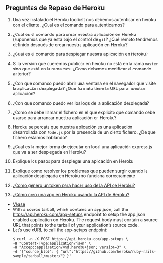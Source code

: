 ## Preguntas de Repaso de Heroku

1.  Una vez instalado el Heroku toolbelt nos debemos autenticar en
    heroku con el cliente. ¿Cual es el comando para autenticarnos?

2.  ¿Cual es el comando para crear nuestra aplicación en Heroku
    (suponemos que ya esta bajo el control de `git`? ¿Qué remoto
    tendremos definido después de crear nuestra aplicación en Heroku?

3.  ¿Cual es el comando para desplegar nuestra aplicación en Heroku?

4.  Si la versión que queremos publicar en heroku no está en la rama
    `master` sino que está en la rama `tutu` ¿Como debemos modificar el
    comando anterior?

5.  ¿Con que comando puedo abrir una ventana en el navegador que visite
    la aplicación desplegada? ¿Que formato tiene la URL para nuestra
    aplicación?

6.  ¿Con que comando puedo ver los logs de la aplicación desplegada?

7.  ¿Como se debe llamar el fichero en el que explicito que comando debe
    usarse para arrancar nuestra aplicación en Heroku?

8.  Heroku se percata que nuestra aplicación es una aplicación
    desarrollada con `Node.js` por la presencia de un cierto fichero.
    ¿De que fichero estamos hablando?

9.  ¿Cual es la mejor forma de ejecutar en local una aplicación
    express.js que va a ser desplegada en Heroku?
10. Explique los pasos para desplegar una aplicación en Heroku
11. Explique como resolver los problemas que pueden surgir cuando la aplicación desplegada en Heroku no funciona correctamente
12. [¿Como genero un token para hacer uso de la API de Heroku?](../recursos/heroku.md)
13. [¿Cómo creo una app en Heroku usando la API de Heroku?](../recursos/heroku.md)
  - [Véase](https://devcenter.heroku.com/articles/setting-up-apps-using-the-heroku-platform-api#creating-an-app-setup)
  - With a source tarball, which contains an app.json, call the https://api.heroku.com/app-setups endpoint to setup the app.json enabled application on Heroku. The request body must contain a source URL that points to the tarball of your application’s source code.
  - Let’s use cURL to call the app-setups endpoint:
    ```
    $ curl -n -X POST https://api.heroku.com/app-setups \
    -H "Content-Type:application/json" \
    -H "Accept:application/vnd.heroku+json; version=3" \
    -d '{"source_blob": { "url":"https://github.com/heroku/ruby-rails-sample/tarball/master/"} }'
    ```
